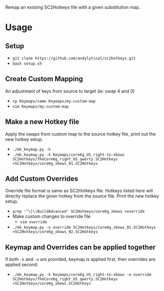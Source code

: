 Remap an existing SC2Hotkeys file with a given substitution map.

# Usage
## Setup
- `git clone https://github.com/andylytical/sc2hotkeys.git`
- `bash setup.sh`
## Create Custom Mapping
An adjustment of keys from source to target (ie: swap 4 and 0)
- `cp Keymaps/same Keymaps/my-custom-map`
- `vim Keymaps/my-custom-map`
## Make a new Hotkey file
Apply the swaps from custom map to the source hotkey file, print out the new hotkey setup.
- `./mk_keymap.py -h`
- `./mk_keymap.py -k Keymaps/core6g_US_right-to-xbows SC2Hotkeys/TheCore6g_right_US_qwerty.SC2Hotkeys >SC2Hotkeys/core6g_xbows_01.SC2Hotkeys`

## Add Custom Overrides
Override file format is same as SC2Hotkeys file.
Hotkeys listed here will directly replace the given hotkey from the source file.
Print the new hotkey setup.
- `grep '^\[\|BuildAdvanced' SC2Hotkeys/core6g_xbows >override`
- Make custom changes to override file
  - `vim override`
- `./mk_keymap.py -o override SC2Hotkeys/core6g_xbows_01.SC2Hotkeys >SC2Hotkeys/core6g_xbows_02.SC2Hotkeys`

## Keymap and Overrides can be applied together
If both `-k` and `-o` are provided, keymap is applied first, then overrides are applied second. 
- `./mk_keymap.py -k Keymaps/core6g_US_right-to-xbows -o override SC2Hotkeys/TheCore6g_right_US_qwerty.SC2Hotkeys >SC2Hotkeys/core6g_xbows.SC2Hotkeys`
